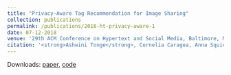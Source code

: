 ```yaml
---
title: "Privacy-Aware Tag Recommendation for Image Sharing"
collection: publications
permalink: /publications/2018-ht-privacy-aware-1
date: 07-12-2018
venue: '29th ACM Conference on Hypertext and Social Media, Baltimore, MD, USA'
citation: '<strong>Ashwini Tonge</strong>, Cornelia Caragea, Anna Squicciarini. (2018). &quot;Privacy-Aware Tag Recommendation for Image Sharing.&quot; <i>In HT ’18: 29th ACM Conference on Hypertext and Social Media, July 9–12, 2018, Baltimore, MD, USA. ACM, New York, NY, USA, 5 pages</i>.1(1)'
---
```

Downloads: [paper](http://ashwinitonge.github.io/files/privacy-aware-tag.pdf), [code](https://github.com/ashwinitonge/privacy-aware-tag-rec)
